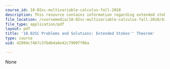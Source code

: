 ```yaml
---
course_id: 18-02sc-multivariable-calculus-fall-2010
description: This resource contains information regarding extended stokes' theorem.
file_location: /coursemedia/18-02sc-multivariable-calculus-fall-2010/42094c74b7c37bdb4a6e42c79997f0ba_MIT18_02SC_we_93_comb.pdf
file_type: application/pdf
layout: pdf
title: '18.02SC Problems and Solutions: Extended Stokes'' Theorem'
type: course
uid: 42094c74b7c37bdb4a6e42c79997f0ba

---
```

None